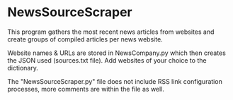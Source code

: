 # NewsSourceScraper

This program gathers the most recent news articles from websites and create groups of compiled articles per news website.

Website names & URLs are stored in NewsCompany.py which then creates the JSON used (sources.txt file). Add websites of your choice to the dictionary.

The "NewsSourceScraper.py" file does not include RSS link configuration processes, more comments are within the file as well.
